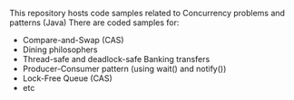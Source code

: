 This repository hosts code samples related to Concurrency problems and patterns (Java)
There are coded samples for:
- Compare-and-Swap (CAS)
- Dining philosophers
- Thread-safe and deadlock-safe Banking transfers
- Producer-Consumer pattern (using wait() and notify())
- Lock-Free Queue (CAS)
- etc